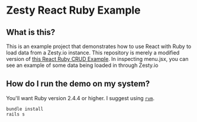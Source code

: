 # Zesty React Ruby Example

## What is this?

This is an example project that demonstrates how to use React with Ruby to load data from a Zesty.io instance. This repository is merely a modified version of [this React Ruby CRUD Example](https://github.com/nothingisfunny/fruits-crud-react-rails-app). In inspecting menu.jsx, you can see an example of some data being loaded in through Zesty.io

## How do I run the demo on my system?

You'll want Ruby version 2.4.4 or higher. I suggest using [`rvm`](https://rvm.io).

	bundle install
	rails s
